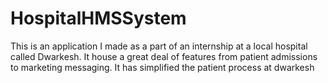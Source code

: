 # HospitalHMSSystem
This is an application I made as a part of an internship at a local hospital called Dwarkesh. It house a great deal of features from patient admissions to marketing messaging. It has simplified the patient process at dwarkesh
